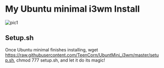 # My Ubuntu minimal i3wm Install

![pic1](pic1.png)

## Setup.sh
Once Ubuntu minimal finishes installing, wget https://raw.githubusercontent.com/TeenCorn/UbuntMini_i3wm/master/setup.sh, chmod 777 setup.sh, and let it do its magic!

